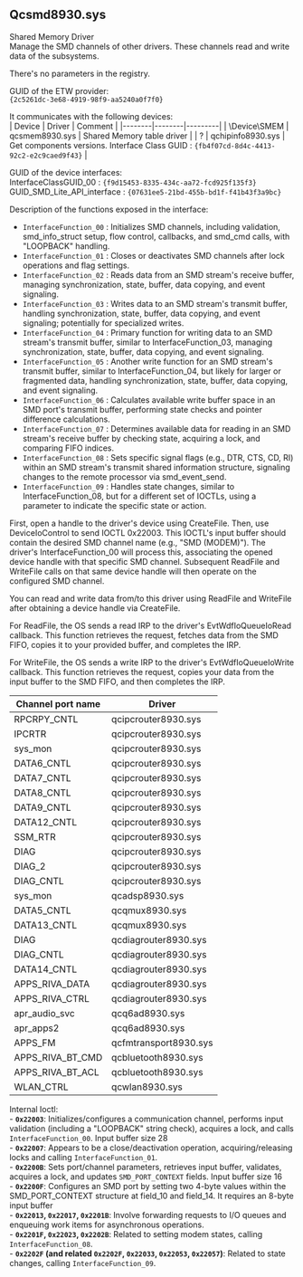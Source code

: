 ## Qcsmd8930.sys

Shared Memory Driver  
Manage the SMD channels of other drivers. These channels read and write data of the subsystems.  

There's no parameters in the registry.  

GUID of the ETW provider:  
`{2c5261dc-3e68-4919-98f9-aa5240a0f7f0}`

It communicates with the following devices:  
| Device | Driver | Comment |
|--------|--------|---------|
| \Device\SMEM | qcsmem8930.sys | Shared Memory table driver |
| ? | qchipinfo8930.sys | Get components versions. Interface Class GUID : `{fb4f07cd-8d4c-4413-92c2-e2c9caed9f43}` |

GUID of the device interfaces:  
InterfaceClassGUID_00       : `{f9d15453-8335-434c-aa72-fcd925f135f3}`  
GUID_SMD_Lite_API_interface : `{07631ee5-21bd-455b-bd1f-f41b43f3a9bc}`   

Description of the functions exposed in the interface:
   * `InterfaceFunction_00` : Initializes SMD channels, including validation, smd_info_struct setup, flow control, callbacks, and smd_cmd calls, with "LOOPBACK" handling.
   * `InterfaceFunction_01` : Closes or deactivates SMD channels after lock operations and flag settings.
   * `InterfaceFunction_02` : Reads data from an SMD stream's receive buffer, managing synchronization, state, buffer, data copying, and event signaling.
   * `InterfaceFunction_03` : Writes data to an SMD stream's transmit buffer, handling synchronization, state, buffer, data copying, and event signaling; potentially for specialized writes.
   * `InterfaceFunction_04` : Primary function for writing data to an SMD stream's transmit buffer, similar to InterfaceFunction_03, managing synchronization, state, buffer, data copying, and event signaling.
   * `InterfaceFunction_05` : Another write function for an SMD stream's transmit buffer, similar to InterfaceFunction_04, but likely for larger or fragmented data, handling synchronization, state, buffer, data copying, and event signaling.
   * `InterfaceFunction_06` : Calculates available write buffer space in an SMD port's transmit buffer, performing state checks and pointer difference calculations.
   * `InterfaceFunction_07` : Determines available data for reading in an SMD stream's receive buffer by checking state, acquiring a lock, and comparing FIFO indices.
   * `InterfaceFunction_08` : Sets specific signal flags (e.g., DTR, CTS, CD, RI) within an SMD stream's transmit shared information structure, signaling changes to the remote processor via smd_event_send.
   * `InterfaceFunction_09` : Handles state changes, similar to InterfaceFunction_08, but for a different set of IOCTLs, using a parameter to indicate the specific state or action.

First, open a handle to the driver's device using CreateFile. Then, use DeviceIoControl to send IOCTL 0x22003. This IOCTL's input buffer should contain the desired SMD channel name (e.g., "SMD (MODEM)"). The driver's InterfaceFunction_00 will process this, associating the opened device handle with that specific SMD channel. Subsequent ReadFile and WriteFile calls on that same device handle will then operate on the configured SMD channel.  

You can read and write data from/to this driver using ReadFile and WriteFile after obtaining a device handle via CreateFile.  

For ReadFile, the OS sends a read IRP to the driver's EvtWdfIoQueueIoRead callback. This function retrieves the request, fetches data from the SMD FIFO, copies it to your provided buffer, and completes the IRP.  

For WriteFile, the OS sends a write IRP to the driver's EvtWdfIoQueueIoWrite callback. This function retrieves the request, copies your data from the input buffer to the SMD FIFO, and then completes the IRP.  

| Channel port name | Driver |
|-------------------|--------|
| RPCRPY_CNTL | qcipcrouter8930.sys |
| IPCRTR | qcipcrouter8930.sys |
| sys_mon | qcipcrouter8930.sys |
| DATA6_CNTL | qcipcrouter8930.sys |
| DATA7_CNTL | qcipcrouter8930.sys |
| DATA8_CNTL | qcipcrouter8930.sys |
| DATA9_CNTL | qcipcrouter8930.sys |
| DATA12_CNTL | qcipcrouter8930.sys |
| SSM_RTR | qcipcrouter8930.sys |
| DIAG | qcipcrouter8930.sys |
| DIAG_2 | qcipcrouter8930.sys |
| DIAG_CNTL | qcipcrouter8930.sys |
| sys_mon | qcadsp8930.sys |
| DATA5_CNTL | qcqmux8930.sys |
| DATA13_CNTL | qcqmux8930.sys |
| DIAG | qcdiagrouter8930.sys |
| DIAG_CNTL | qcdiagrouter8930.sys |
| DATA14_CNTL | qcdiagrouter8930.sys |
| APPS_RIVA_DATA | qcdiagrouter8930.sys |
| APPS_RIVA_CTRL | qcdiagrouter8930.sys |
| apr_audio_svc | qcq6ad8930.sys |
| apr_apps2 | qcq6ad8930.sys |
| APPS_FM | qcfmtransport8930.sys |
| APPS_RIVA_BT_CMD | qcbluetooth8930.sys |
| APPS_RIVA_BT_ACL | qcbluetooth8930.sys |
| WLAN_CTRL | qcwlan8930.sys |

Internal Ioctl:  
    - **`0x22003`**: Initializes/configures a communication channel, performs input validation (including a "LOOPBACK" string check), acquires a lock, and calls `InterfaceFunction_00`. Input buffer size 28  
    - **`0x22007`**: Appears to be a close/deactivation operation, acquiring/releasing locks and calling `InterfaceFunction_01`.  
    - **`0x2200B`**: Sets port/channel parameters, retrieves input buffer, validates, acquires a lock, and updates `SMD_PORT_CONTEXT` fields. Input buffer size 16  
    - **`0x2200F`**: Configures an SMD port by setting two 4-byte values within the SMD_PORT_CONTEXT structure at field_10 and field_14. It requires an 8-byte input buffer    
    - **`0x22013`, `0x22017`, `0x2201B`**: Involve forwarding requests to I/O queues and enqueuing work items for asynchronous operations.  
    - **`0x2201F`, `0x22023`, `0x2202B`**: Related to setting modem states, calling `InterfaceFunction_08`.  
    - **`0x2202F` (and related `0x2202F`, `0x22033`, `0x22053`, `0x22057`)**: Related to state changes, calling `InterfaceFunction_09`.  

